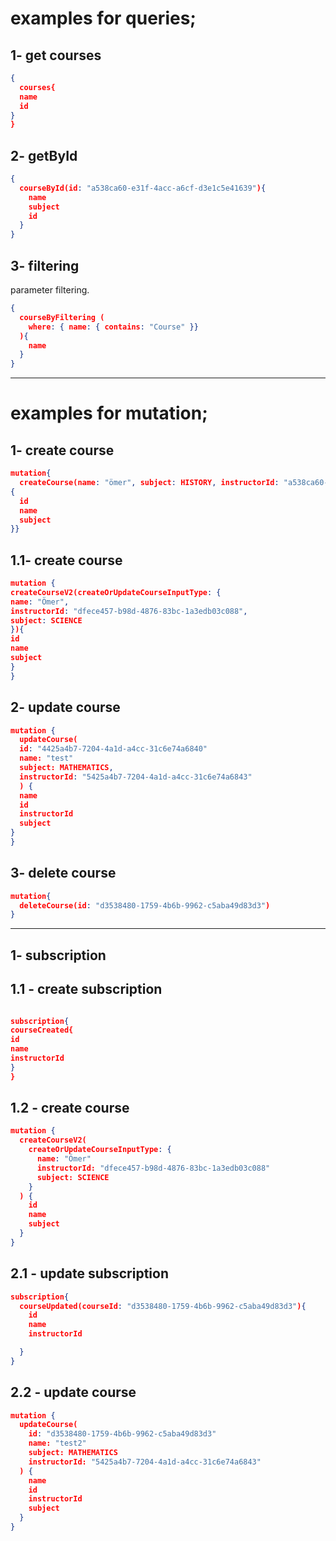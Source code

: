 # examples for queries;

## 1- get courses

```json
{
  courses{
  name
  id
}
}
```

## 2- getById

```json
{
  courseById(id: "a538ca60-e31f-4acc-a6cf-d3e1c5e41639"){
    name
    subject
    id
  }
}
```

## 3- filtering


parameter filtering.
```json
{
  courseByFiltering (
    where: { name: { contains: "Course" }}
  ){
    name
  }
}

```

---

# examples for mutation;

## 1- create course

```json
mutation{
  createCourse(name: "ömer", subject: HISTORY, instructorId: "a538ca60-e31f-4acc-a6cf-d3e1c5e41639")
{
  id
  name
  subject
}}
```

## 1.1- create course

```json
mutation {
createCourseV2(createOrUpdateCourseInputType: {
name: "Ömer",
instructorId: "dfece457-b98d-4876-83bc-1a3edb03c088",
subject: SCIENCE
}){
id
name
subject
}
}
```

## 2- update course

```json
mutation {
  updateCourse(
  id: "4425a4b7-7204-4a1d-a4cc-31c6e74a6840"
  name: "test"
  subject: MATHEMATICS,
  instructorId: "5425a4b7-7204-4a1d-a4cc-31c6e74a6843"
  ) {
  name
  id
  instructorId
  subject
}
}

```

## 3- delete course

```json
mutation{
  deleteCourse(id: "d3538480-1759-4b6b-9962-c5aba49d83d3")
}
```


---

## 1- subscription

## 1.1 - create subscription

```json

subscription{
courseCreated{
id
name
instructorId
}
}
```

## 1.2 - create course
```json
mutation {
  createCourseV2(
    createOrUpdateCourseInputType: {
      name: "Ömer"
      instructorId: "dfece457-b98d-4876-83bc-1a3edb03c088"
      subject: SCIENCE
    }
  ) {
    id
    name
    subject
  }
}

```

## 2.1 - update subscription

```json
subscription{
  courseUpdated(courseId: "d3538480-1759-4b6b-9962-c5aba49d83d3"){
    id
    name
    instructorId

  }
}
```

## 2.2 - update course

```json
mutation {
  updateCourse(
    id: "d3538480-1759-4b6b-9962-c5aba49d83d3"
    name: "test2"
    subject: MATHEMATICS
    instructorId: "5425a4b7-7204-4a1d-a4cc-31c6e74a6843"
  ) {
    name
    id
    instructorId
    subject
  }
}
```